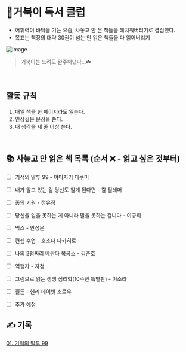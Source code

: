 # 🐢거북이 독서 클럽

- 어휘력이 바닥을 기는 요즘, 사놓고 안 본 책들을 해치워버리기로 결심했다.
- 목표는 책장의 대략 30권이 넘는 안 읽은 책들을 다 읽어버리기


![image](https://github.com/nuuco/turtle-book-club/assets/89282099/e44d3c33-536e-481d-b2f1-dabe024e4513)
> 거북이는 느려도 완주해낸다...☘️

<br/>

## 활동 규칙
1. 매일 책을 한 페이지라도 읽는다.
2. 인상깊은 문장을 쓴다.
3. 내 생각을 세 줄 이상 쓴다.

<br/>


## 📚 사놓고 안 읽은 책 목록 (순서 ❌ - 읽고 싶은 것부터)
- [ ] 기적의 말투 99 - 야마자키 다쿠미
- [ ] 내가 알고 있는 걸 당신도 알게 된다면 - 칼 필레머
- [ ] 종의 기원 - 정유정
- [ ] 당신을 일을 못하는 게 아니라 말을 못하는 겁니다 - 이규희
- [ ] 믹스 - 안성은
- [ ] 컨셉 수업 - 호소다 다카히로
- [ ] 나의 2평짜리 베란다 목공소 - 김준호
- [ ] 역행자 - 자청
- [ ] 그림으로 읽는 생생 심리학(10주년 특별판) - 이소라
- [ ] 월든 - 헨리 데이빗 소로우
- [ ] 추가 예정


## ✍️ 기록

<a href="book/01_기적의말투99.md">01. 기적의 말투 99</a>
